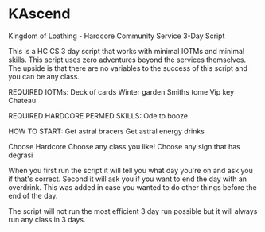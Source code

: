 # KAscend
Kingdom of Loathing - Hardcore Community Service 3-Day Script

This is a HC CS 3 day script that works with minimal IOTMs and minimal skills. This script uses zero adventures beyond the services themselves.
The upside is that there are no variables to the success of this script and you can be any class.

REQUIRED IOTMs:
Deck of cards
Winter garden
Smiths tome
Vip key
Chateau

REQUIRED HARDCORE PERMED SKILLS:
Ode to booze

HOW TO START:
Get astral bracers
Get astral energy drinks

Choose Hardcore
Choose any class you like!
Choose any sign that has degrasi

When you first run the script it will tell you what day you're on and ask you if that's correct.
Second it will ask you if you want to end the day with an overdrink. This was added in case you wanted to do other things before the end of the day.

The script will not run the most efficient 3 day run possible but it will always run any class in 3 days.